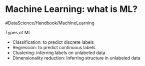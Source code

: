 # Machine Learning: what is ML?
#DataScience/Handbook/MachineLearning

Types of ML
* Classification: to predict discrete labels
* Regression: to predict continuous labels
* Clustering: inferring labels on unlabeled data
* Dimensionality reduction: Inferring structure in unlabeled data


